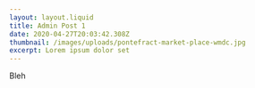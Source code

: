 ```yaml
---
layout: layout.liquid
title: Admin Post 1
date: 2020-04-27T20:03:42.308Z
thumbnail: /images/uploads/pontefract-market-place-wmdc.jpg
excerpt: Lorem ipsum dolor set
---
```

Bleh